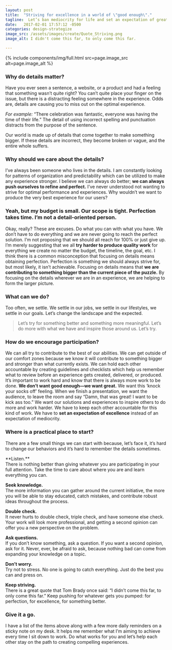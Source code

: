 ```yaml
---
layout: post
title:  "Striving for excellence in a world of \"good enough\"."
tagline:  Let’s ban mediocrity for life and set an expectation of greatness.
date:   2017-02-01 17:57:12 -0500
categories: design-strategize
image_src: /assets/images/create/Quote_Striving.png
image_alt: I didn't come this far, to only come this far.

---
```


{% include components/img/full.html src=page.image_src alt=page.image_alt %}

### Why do details matter?
Have you ever seen a sentence, a website, or a product and had a feeling that something wasn’t quite right? You can’t quite place your finger on the issue, but there is a distracting feeling somewhere in the experience. Odds are, details are causing you to miss out on the optimal experience.

*For example:* “There celebration was fantastic, everyone was having the time of their life.” The detail of using incorrect spelling and punctuation distracts from the purpose of the sentence.

Our world is made up of details that come together to make something bigger. If these details are incorrect, they become broken or vague, and the entire whole suffers.

### Why should we care about the details?
I’ve always been someone who lives in the details. I am constantly looking for patterns of organization and predictability which can be utilized to make any experience stronger. I believe we can always do better; **we can always push ourselves to refine and perfect.** I’ve never understood not wanting to strive for optimal performance and experiences. Why wouldn’t we want to produce the very best experience for our users?

### Yeah, but my budget is small. Our scope is tight. Perfection takes time. I’m not a detail-oriented person.
Okay, really? These are excuses. Do what you can with what you have. We don’t have to do everything and we are never going to reach the perfect solution. I’m not proposing that we should all reach for 100% or just give up. I’m merely suggesting that we all **try harder to produce quality work** for everything we create no matter the budget, the timeline, the goal, etc. I think there is a common misconception that focusing on details means obtaining perfection. Perfection is something we should always strive for, but most likely, it isn’t achievable. Focusing on details means that **we are contributing to something bigger than the current piece of the puzzle.** By focusing on the details wherever we are in an experience, we are helping to form the larger picture.

### What can we do?
Too often, we settle. We settle in our jobs, we settle in our lifestyles, we settle in our goals. Let’s change the landscape and the expected.

> Let’s try for something better and something more meaningful. Let’s do more with what we have and inspire those around us. Let’s try.

### How do we encourage participation?
We can all try to contribute to the best of our abilities. We can get outside of our comfort zones because we know it will contribute to something bigger and stronger than what currently exists. We can hold each other accountable by creating guidelines and checklists which help us remember what to review before an experience gets created, delivered, or produced. It’s important to work hard and know that there is always more work to be done. **We don’t want good enough—we want great.** We want this ‘knock your socks off’ feeling. When we finish a presentation, we want the audience, to leave the room and say “Damn, that was great! I want to be kick ass too.” We want our solutions and experiences to inspire others to do more and work harder. We have to keep each other accountable for this kind of work. We have to **set an expectation of excellence** instead of an expectation of mediocrity.

### Where is a practical place to start?
There are a few small things we can start with because, let’s face it, it’s hard to change our behaviors and it’s hard to remember the details sometimes.

<div class="ml-5" markdown="1">
**Listen.**<br>
There is nothing better than giving whatever you are participating in your full attention. Take the time to care about where you are and learn everything you can.

**Seek knowledge.**<br>
The more information you can gather around the current initiative, the more you will be able to stay educated, catch mistakes, and contribute robust ideas throughout the process.

**Double check.**<br>
It never hurts to double check, triple check, and have someone else check. Your work will look more professional, and getting a second opinion can offer you a new perspective on the problem.

**Ask questions.**<br>
If you don’t know something, ask a question. If you want a second opinion, ask for it. Never, ever, be afraid to ask, because nothing bad can come from expanding your knowledge on a topic.

**Don’t worry.**<br>
Try not to stress. No one is going to catch everything. Just do the best you can and press on.

**Keep striving.**<br>
There is a great quote that Tom Brady once said: “I didn’t come this far, to only come this far.” Keep pushing for whatever gets you pumped: for perfection, for excellence, for something better.
</div>

### Give it a go.
I have a list of the items above along with a few more daily reminders on a sticky note on my desk. It helps me remember what I’m aiming to achieve every time I sit down to work. Do what works for you and let’s help each other stay on the path to creating compelling experiences.
